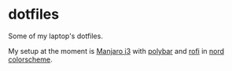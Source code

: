 # dotfiles
Some of my laptop's dotfiles.

My setup at the moment is [Manjaro i3](https://manjaro.org/community-editions/) with [polybar](https://github.com/jaagr/polybar) and [rofi](https://github.com/DaveDavenport/rofi) in [nord colorscheme](https://github.com/arcticicestudio/nord).

